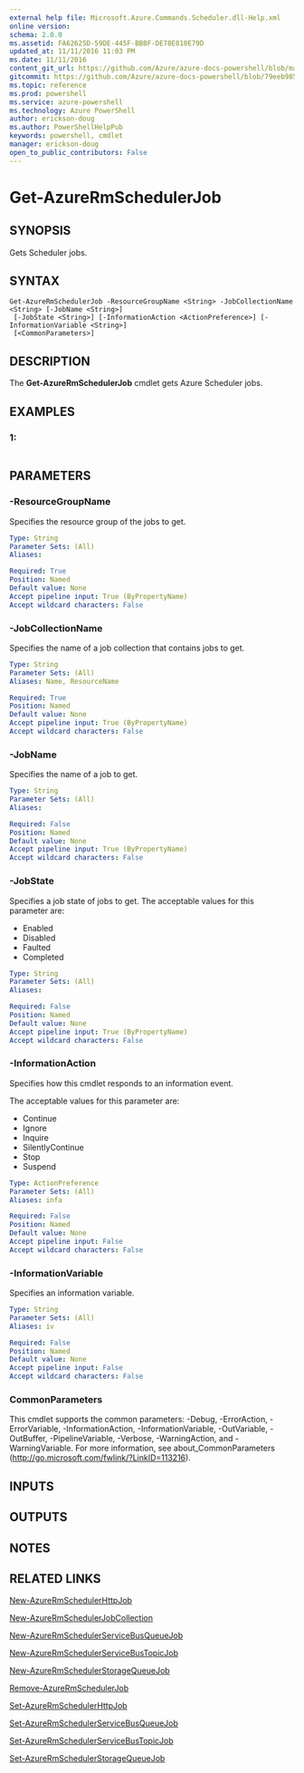 ```yaml
---
external help file: Microsoft.Azure.Commands.Scheduler.dll-Help.xml
online version: 
schema: 2.0.0
ms.assetid: FA62625D-59DE-445F-BBBF-DE78E810E79D
updated_at: 11/11/2016 11:03 PM
ms.date: 11/11/2016
content_git_url: https://github.com/Azure/azure-docs-powershell/blob/master/azureps-cmdlets-docs/ResourceManager/AzureRM.Scheduler/v0.10.0/Get-AzureRmSchedulerJob.md
gitcommit: https://github.com/Azure/azure-docs-powershell/blob/79eeb985ea480979357fb4695832a0c3d29a48bf/azureps-cmdlets-docs/ResourceManager/AzureRM.Scheduler/v0.10.0/Get-AzureRmSchedulerJob.md
ms.topic: reference
ms.prod: powershell
ms.service: azure-powershell
ms.technology: Azure PowerShell
author: erickson-doug
ms.author: PowerShellHelpPub
keywords: powershell, cmdlet
manager: erickson-doug
open_to_public_contributors: False
---
```


# Get-AzureRmSchedulerJob

## SYNOPSIS
Gets Scheduler jobs.

## SYNTAX

```
Get-AzureRmSchedulerJob -ResourceGroupName <String> -JobCollectionName <String> [-JobName <String>]
 [-JobState <String>] [-InformationAction <ActionPreference>] [-InformationVariable <String>]
 [<CommonParameters>]
```

## DESCRIPTION
The **Get-AzureRmSchedulerJob** cmdlet gets Azure Scheduler jobs.

## EXAMPLES

### 1:
```

```

## PARAMETERS

### -ResourceGroupName
Specifies the resource group of the jobs to get.

```yaml
Type: String
Parameter Sets: (All)
Aliases: 

Required: True
Position: Named
Default value: None
Accept pipeline input: True (ByPropertyName)
Accept wildcard characters: False
```

### -JobCollectionName
Specifies the name of a job collection that contains jobs to get.

```yaml
Type: String
Parameter Sets: (All)
Aliases: Name, ResourceName

Required: True
Position: Named
Default value: None
Accept pipeline input: True (ByPropertyName)
Accept wildcard characters: False
```

### -JobName
Specifies the name of a job to get.

```yaml
Type: String
Parameter Sets: (All)
Aliases: 

Required: False
Position: Named
Default value: None
Accept pipeline input: True (ByPropertyName)
Accept wildcard characters: False
```

### -JobState
Specifies a job state of jobs to get.
The acceptable values for this parameter are:

- Enabled 
- Disabled 
- Faulted 
- Completed

```yaml
Type: String
Parameter Sets: (All)
Aliases: 

Required: False
Position: Named
Default value: None
Accept pipeline input: True (ByPropertyName)
Accept wildcard characters: False
```

### -InformationAction
Specifies how this cmdlet responds to an information event.

The acceptable values for this parameter are:

- Continue
- Ignore
- Inquire
- SilentlyContinue
- Stop
- Suspend

```yaml
Type: ActionPreference
Parameter Sets: (All)
Aliases: infa

Required: False
Position: Named
Default value: None
Accept pipeline input: False
Accept wildcard characters: False
```

### -InformationVariable
Specifies an information variable.

```yaml
Type: String
Parameter Sets: (All)
Aliases: iv

Required: False
Position: Named
Default value: None
Accept pipeline input: False
Accept wildcard characters: False
```

### CommonParameters
This cmdlet supports the common parameters: -Debug, -ErrorAction, -ErrorVariable, -InformationAction, -InformationVariable, -OutVariable, -OutBuffer, -PipelineVariable, -Verbose, -WarningAction, and -WarningVariable. For more information, see about_CommonParameters (http://go.microsoft.com/fwlink/?LinkID=113216).

## INPUTS

## OUTPUTS

## NOTES

## RELATED LINKS

[New-AzureRmSchedulerHttpJob](xref:ResourceManager/AzureRM.Scheduler/v0.10.0/New-AzureRmSchedulerHttpJob.md)

[New-AzureRmSchedulerJobCollection](xref:ResourceManager/AzureRM.Scheduler/v0.10.0/New-AzureRmSchedulerJobCollection.md)

[New-AzureRmSchedulerServiceBusQueueJob](xref:ResourceManager/AzureRM.Scheduler/v0.10.0/New-AzureRmSchedulerServiceBusQueueJob.md)

[New-AzureRmSchedulerServiceBusTopicJob](xref:ResourceManager/AzureRM.Scheduler/v0.10.0/New-AzureRmSchedulerServiceBusTopicJob.md)

[New-AzureRmSchedulerStorageQueueJob](xref:ResourceManager/AzureRM.Scheduler/v0.10.0/New-AzureRmSchedulerStorageQueueJob.md)

[Remove-AzureRmSchedulerJob](xref:ResourceManager/AzureRM.Scheduler/v0.10.0/Remove-AzureRmSchedulerJob.md)

[Set-AzureRmSchedulerHttpJob](xref:ResourceManager/AzureRM.Scheduler/v0.10.0/Set-AzureRmSchedulerHttpJob.md)

[Set-AzureRmSchedulerServiceBusQueueJob](xref:ResourceManager/AzureRM.Scheduler/v0.10.0/Set-AzureRmSchedulerServiceBusQueueJob.md)

[Set-AzureRmSchedulerServiceBusTopicJob](xref:ResourceManager/AzureRM.Scheduler/v0.10.0/Set-AzureRmSchedulerServiceBusTopicJob.md)

[Set-AzureRmSchedulerStorageQueueJob](xref:ResourceManager/AzureRM.Scheduler/v0.10.0/Set-AzureRmSchedulerStorageQueueJob.md)

